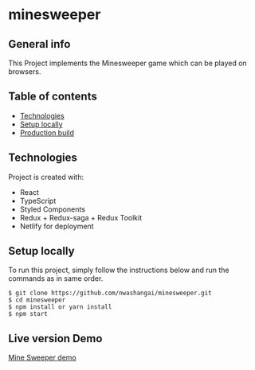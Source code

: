 # minesweeper

## General info
This Project implements the Minesweeper game which can be played on browsers.

## Table of contents
* [Technologies](#technologies)
* [Setup locally](#setup-locally)
* [Production build](#production-build)

## Technologies
Project is created with:
* React
* TypeScript
* Styled Components
* Redux + Redux-saga + Redux Toolkit
* Netlify for deployment


## Setup locally
To run this project, simply follow the instructions below and run the commands as in same order. 
```
$ git clone https://github.com/nwashangai/minesweeper.git
$ cd minesweeper
$ npm install or yarn install
$ npm start
```

## Live version Demo
[Mine Sweeper demo](https://astounding-gecko-1ba5cc.netlify.app/)

